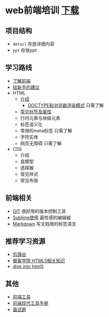# web前端培训 [下载](https://github.com/iamjoel/front-end-note/archive/master.zip)

## 项目结构
* `detail` 存放详细内容
* `ppt` 存放ppt

## 学习路线
* [了解前端](detail/about.md)
* [给新手的建议](detail/suggest.md)
* HTML
    * [介绍](detail/html/intro.md)
    	* [DOCTYPE和浏览器渲染模式](quirks-mode-and-standards-mode.md) 只需了解
    * [常见标签及属性](detail/html/tag-and-attr.md)
    * 行内元素与块级元素
    * 标签语义化
    * 常用的meta标签 只需了解
    * 字符实体
    * 网页无障碍 只需了解
* CSS
	* 介绍
	* 盒模型
	* 选择器
	* 常见样式
	* 常见布局

## 前端相关
* [GIT](others/git.md) 很好用的版本控制工具
* [Sublime使用](others/sublime.md) 最性感的编辑器
* [Markdown](others/markdown.md) 写文档用的标签语言

## 推荐学习资源
* [饥饿谷](http://kejian.sinaapp.com/)
* [极客学院 HTML5相关知识](http://www.jikexueyuan.com/path/html5/)
* [dive into html5](http://diveintohtml5.info/table-of-contents.html)

## 其他
* [前端工具](https://github.com/codylindley/frontend-tools)
* [前端现代工具手册](https://github.com/tooling/book-of-modern-frontend-tooling)
* [面试题](https://github.com/h5bp/Front-end-Developer-Interview-Questions/tree/master/Translations/Chinese)
